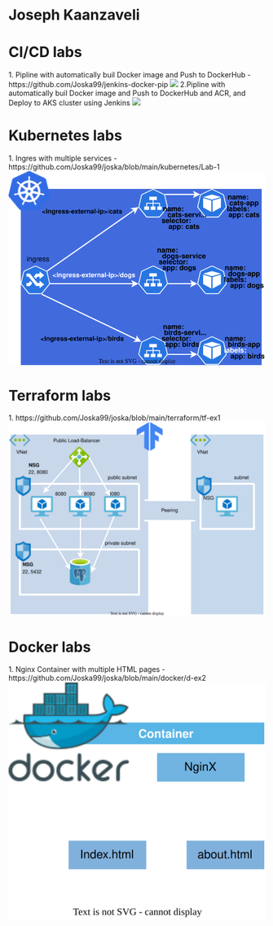 # Joseph Kaanzaveli
<p align="center">
  <h1>CI/CD labs</h1>
1. Pipline with automatically buil Docker image and Push to DockerHub - https://github.com/Joska99/jenkins-docker-pip
  <img src="https://github.com/Joska99/jenkins-docker-pip/blob/main/diagram.drawio.svg">
2.Pipline with automatically buil Docker image and Push to DockerHub and ACR, and Deploy to AKS cluster using Jenkins
  <img src="https://github.com/Joska99/jeenkins-kubernetes-pip/blob/main/diagram.drawio.svg">
  <h1>Kubernetes labs</h1>
1. Ingres with multiple services - https://github.com/Joska99/joska/blob/main/kubernetes/Lab-1
  <img src="https://github.com/Joska99/joska/blob/main/kubernetes/Lab-1/diagram.drawio.svg">
  <h1>Terraform labs</h1>
1. https://github.com/Joska99/joska/blob/main/terraform/tf-ex1
  <img src="https://github.com/Joska99/joska/blob/main/terraform/tf-ex1/diagram.drawio.svg">
    <h1>Docker labs</h1>
1. Nginx Container with multiple HTML pages - https://github.com/Joska99/joska/blob/main/docker/d-ex2
  <img src="https://github.com/Joska99/joska/blob/main/docker/d-ex2/diagram.drawio.svg">
</p>